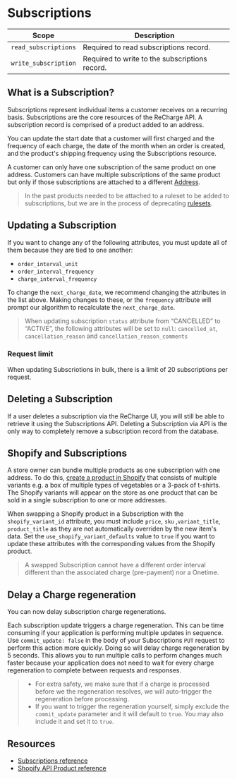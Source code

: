# Subscriptions

|Scope|Description|
|-|-|
|`read_subscriptions`| Required to read subscriptions record.|
|`write_subscription`| Required to write to the subscriptions record.|

## What is a Subscription?
Subscriptions represent individual items a customer receives on a recurring basis. Subscriptions are the core resources of the ReCharge API. A subscription record is comprised of a product added to an address. 

You can update the start date that a customer will first charged and the frequency of each charge, the date of the month when an order is created, and the product's shipping frequency using the Subscriptions resource.

A customer can only have one subscription of the same product on one address. Customers can have multiple subscriptions of the same product but only if those subscriptions are attached to a different [Address](https://developer.rechargepayments.com/?shell#update-an-address).

<!-- theme: info -->
> In the past products needed to be attached to a ruleset to be added to subscriptions, but we are in the process of deprecating [rulesets](https://support.rechargepayments.com/hc/en-us/articles/360008830873-Creating-subscription-rulesets).

## Updating a Subscription
If you want to change any of the following attributes, you must update all of them because they are tied to one another:

- `order_interval_unit`
- `order_interval_frequency`
- `charge_interval_frequency`

To change the `next_charge_date`, we recommend changing the attributes in the list above. Making changes to these, or the `frequency` attribute will prompt our algorithm to recalculate the `next_charge_date`. 

<!--theme: info-->
> When updating subscription `status` attribute from “CANCELLED” to “ACTIVE”, the following attributes will be set to `null`: `cancelled_at`, `cancellation_reason` and `cancellation_reason_comments`

### Request limit

When updating Subscriotions in bulk, there is a limit of 20 subscriptions per request.

## Deleting a Subscription
If a user deletes a subscription via the ReCharge UI, you will still be able to retrieve it using the Subscriptions API. Deleting a Subscription via API is the only way to completely remove a subscription record from the database. 

## Shopify and Subscriptions

A store owner can bundle multiple products as one subscription with one address. To do this, [create a product in Shopify](https://shopify.dev/docs/admin-api/rest/reference/products/product#create-2020-10)
that consists of multiple variants e.g. a box of multiple types of vegetables or a 3-pack of t-shirts. The Shopify variants will appear on the store as one product that can be sold in a single subscription to one or more addresses.

When swapping a Shopify product in a Subscription with the `shopify_variant_id` attribute, you must include `price`, `sku`
,`variant_title`, `product_title` as they are not automatically overriden by the new item's data. Set the `use_shopify_variant_defaults` value to `true` if you want to update these attributes with the corresponding values from the Shopify product.

<!-- theme: info-->
> A swapped Subscription cannot have a different order interval different than the associated charge (pre-payment) nor a Onetime.

## Delay a Charge regeneration
You can now delay subscription charge regenerations.

Each subscription update triggers a charge regeneration. This can be time consuming if your application is performing multiple updates in sequence. Use `commit_update: false` in the body of your Subscriptions `PUT` request to perform this action more quickly. Doing so will delay charge regeneration by 5 seconds. This allows you to run multiple calls to perform changes much faster because your application does not need to wait for every charge regeneration to complete between requests and responses. 

<!-- theme: info-->
> - For extra safety, we make sure that if a charge is processed before we the regeneration resolves, we will auto-trigger the regeneration before processing.
> - If you want to trigger the regeneration yourself, simply exclude the `commit_update` parameter and it will default to `true`. You may also include it and set it to `true`.

## Resources
- [Subscriptions reference](https://developer.rechargepayments.com/?php#subscriptions)
- [Shopify API Product reference](https://shopify.dev/docs/admin-api/rest/reference/products/product)

